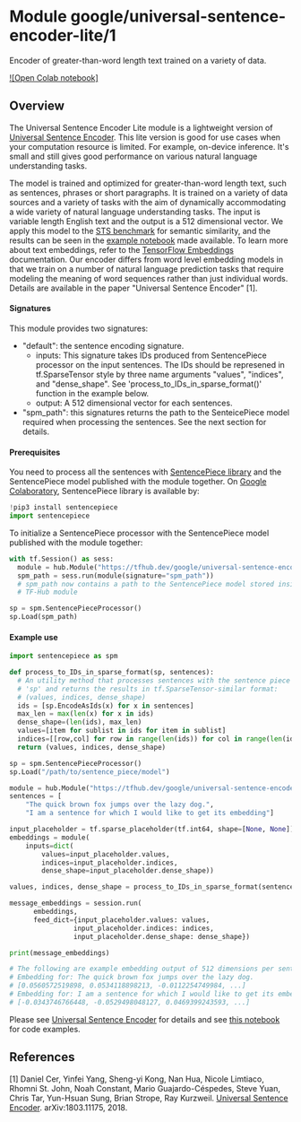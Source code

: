 # Module google/universal-sentence-encoder-lite/1
Encoder of greater-than-word length text trained on a variety of data.

<!-- module-type: text-embedding -->
<!-- asset-path: legacy -->
<!-- network-architecture: DAN -->
<!-- language: en -->
<!-- fine-tunable: true -->
<!-- format: hub -->


[![Open Colab notebook]](https://colab.research.google.com/github/tensorflow/hub/blob/master/examples/colab/semantic_similarity_with_tf_hub_universal_encoder_lite.ipynb)


## Overview

The Universal Sentence Encoder Lite module is a lightweight version of
[Universal Sentence Encoder](https://tfhub.dev/google/universal-sentence-encoder/1).
This lite version is good for use cases when your computation resource is
limited. For example, on-device inference. It's small and still gives good
performance on various natural language understanding tasks.

The model is trained and optimized for greater-than-word length text, such as
sentences, phrases or short paragraphs. It is trained on a variety of data
sources and a variety of tasks with the aim of dynamically accommodating a wide
variety of natural language understanding tasks. The input is variable length
English text and the output is a 512 dimensional vector. We apply this model to
the [STS benchmark](http://ixa2.si.ehu.es/stswiki/index.php/STSbenchmark) for
semantic similarity, and the results can be seen in the [example notebook](https://colab.research.google.com/github/tensorflow/hub/blob/master/examples/colab/semantic_similarity_with_tf_hub_universal_encoder_lite.ipynb) made available.
To learn more about text embeddings, refer to the [TensorFlow Embeddings](https://www.tensorflow.org/guide/embedding)
documentation. Our encoder differs from word level embedding models in that we
train on a number of natural language prediction tasks that require modeling the
meaning of word sequences rather than just individual words. Details are
available in the paper "Universal Sentence Encoder" [1].

#### Signatures
This module provides two signatures:

  - "default": the sentence encoding signature.
    - inputs: This signature takes IDs produced from SentencePiece processor on
      the input sentences. The IDs should be represened in tf.SparseTensor
      style by three name arguments "values", "indices", and "dense_shape". See
      'process_to_IDs_in_sparse_format()' function in the example below.
    - output: A 512 dimensional vector for each sentences.
  - "spm_path": this signatures returns the path to the SenteicePiece model
      required when processing the sentences. See the next section for details.

#### Prerequisites
You need to process all the sentences with [SentencePiece library](https://github.com/google/sentencepiece) and the SentencePiece model published
with the module together. On [Google Colaboratory](https://colab.research.google.com/),
SentencePiece library is available by:

```python
!pip3 install sentencepiece
import sentencepiece
```

To initialize a SentencePiece processor with the SentencePiece model published
with the module together:

```python
with tf.Session() as sess:
  module = hub.Module("https://tfhub.dev/google/universal-sentence-encoder-lite/1")
  spm_path = sess.run(module(signature="spm_path"))
  # spm_path now contains a path to the SentencePiece model stored inside the
  # TF-Hub module

sp = spm.SentencePieceProcessor()
sp.Load(spm_path)
```

#### Example use

```python
import sentencepiece as spm

def process_to_IDs_in_sparse_format(sp, sentences):
  # An utility method that processes sentences with the sentence piece processor
  # 'sp' and returns the results in tf.SparseTensor-similar format:
  # (values, indices, dense_shape)
  ids = [sp.EncodeAsIds(x) for x in sentences]
  max_len = max(len(x) for x in ids)
  dense_shape=(len(ids), max_len)
  values=[item for sublist in ids for item in sublist]
  indices=[[row,col] for row in range(len(ids)) for col in range(len(ids[row]))]
  return (values, indices, dense_shape)

sp = spm.SentencePieceProcessor()
sp.Load("/path/to/sentence_piece/model")

module = hub.Module("https://tfhub.dev/google/universal-sentence-encoder-lite/1")
sentences = [
    "The quick brown fox jumps over the lazy dog.",
    "I am a sentence for which I would like to get its embedding"]

input_placeholder = tf.sparse_placeholder(tf.int64, shape=[None, None])
embeddings = module(
    inputs=dict(
        values=input_placeholder.values,
        indices=input_placeholder.indices,
        dense_shape=input_placeholder.dense_shape))

values, indices, dense_shape = process_to_IDs_in_sparse_format(sentences)

message_embeddings = session.run(
      embeddings,
      feed_dict={input_placeholder.values: values,
                input_placeholder.indices: indices,
                input_placeholder.dense_shape: dense_shape})

print(message_embeddings)

# The following are example embedding output of 512 dimensions per sentence
# Embedding for: The quick brown fox jumps over the lazy dog.
# [0.0560572519898, 0.0534118898213, -0.0112254749984, ...]
# Embedding for: I am a sentence for which I would like to get its embedding.
# [-0.0343746766448, -0.0529498048127, 0.0469399243593, ...]
```

Please see
[Universal Sentence Encoder](https://tfhub.dev/google/universal-sentence-encoder/1)
for details and see [this notebook](https://colab.research.google.com/github/tensorflow/hub/blob/master/examples/colab/semantic_similarity_with_tf_hub_universal_encoder_lite.ipynb) for code examples.

## References

[1] Daniel Cer, Yinfei Yang, Sheng-yi Kong, Nan Hua, Nicole Limtiaco,
Rhomni St. John, Noah Constant, Mario Guajardo-Céspedes, Steve Yuan, Chris Tar,
Yun-Hsuan Sung, Brian Strope, Ray Kurzweil. [Universal Sentence Encoder](https://arxiv.org/abs/1803.11175).
arXiv:1803.11175, 2018.
